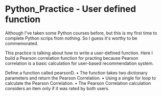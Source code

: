# Python_Practice - User defined function
Although I've taken some Python courses before, but this is my first time to complete Python scrips from nothing. So I guess it's worthy to be commemorated.

This practice is talking about how to write a user-defined function. Here I build a Pearson correlation function for practing because Pearson correlation is a basic calculation for user-based recommendation system.

Define a function called pearsonD. 
•	The function takes two dictionary parameters and return the Pearson Correlation. 
•	Using a single for loop to calculate the Pearson Correlation.
•	The Pearson Correlation calculation considers an item only if it was rated by both users.
